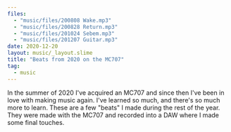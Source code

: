 ```yaml
---
files:
  - "music/files/200808 Wake.mp3"
  - "music/files/200828 Return.mp3"
  - "music/files/201024 Sebem.mp3"
  - "music/files/201207 Guitar.mp3"
date: 2020-12-20
layout: music/_layout.slime
title: "Beats from 2020 on the MC707"
tag:
  - music
---
```


In the summer of 2020 I've acquired an MC707 and since then I've been in love
with making music again. I've learned so much, and there's so much more to
learn. These are a few "beats" I made during the rest of the year. They were
made with the MC707 and recorded into a DAW where I made some final touches.
